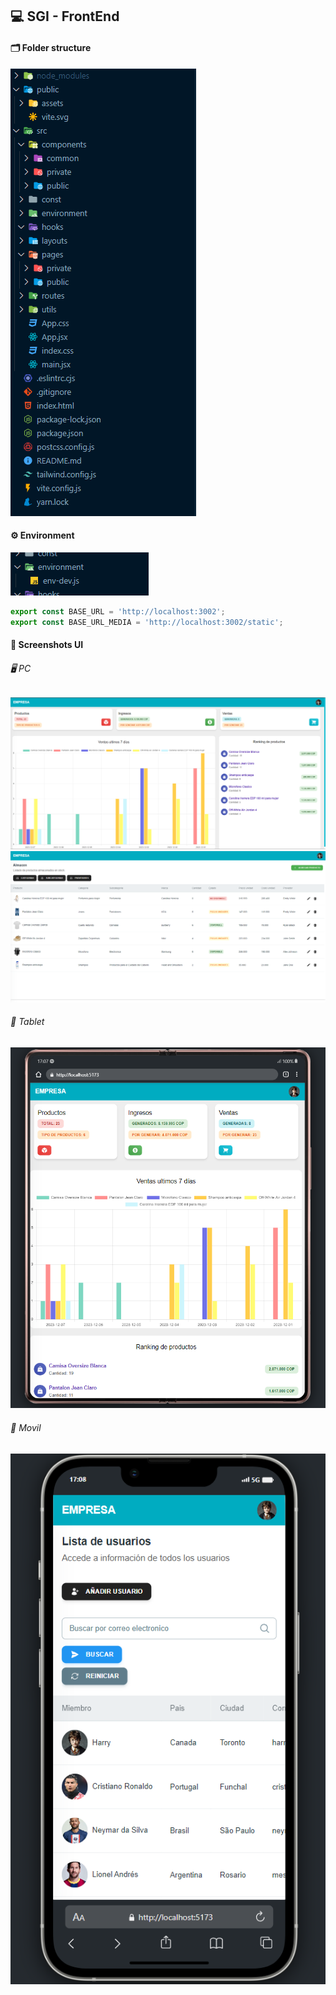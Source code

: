 ## 💻 SGI - FrontEnd 

#### 🗂️ Folder structure
![Folder Structure](/public/readme/Folder.png)


#### ⚙️ Environment
![Environment](/public/readme/Environment.png)

```js
export const BASE_URL = 'http://localhost:3002';
export const BASE_URL_MEDIA = 'http://localhost:3002/static';
```
#### 📸 Screenshots UI

###### 🖥️ PC
![Dashboard](/public/readme/Dashboard.png)
![Almacen](/public/readme/Almacen.png)

###### 📱 Tablet
![Tablet](/public/readme/Tablet.png)

###### 📱 Movil
![Movil](/public/readme/Movil.png)
